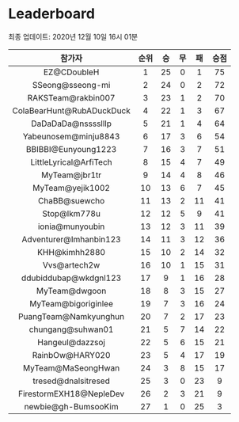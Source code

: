 # Leaderboard
최종 업데이트: 2020년 12월 10일 16시 01분




| 참가자 | 순위 | 승 | 무 | 패 | 승점 |
|:---:|:---:|:---:|:---:|:---:|:---:|
| EZ@CDoubleH | 1 | 25 | 0 | 1 | 75 |
| SSeong@sseong-mi | 2 | 24 | 0 | 2 | 72 |
| RAKSTeam@rakbin007 | 3 | 23 | 1 | 2 | 70 |
| ColaBearHunt@RubADuckDuck | 4 | 22 | 1 | 3 | 67 |
| DaDaDaDa@nsssslllp | 5 | 21 | 1 | 4 | 64 |
| Yabeunosem@minju8843 | 6 | 17 | 3 | 6 | 54 |
| BBIBBI@Eunyoung1223 | 7 | 16 | 3 | 7 | 51 |
| LittleLyrical@ArfiTech | 8 | 15 | 4 | 7 | 49 |
| MyTeam@jbr1tr | 9 | 14 | 4 | 8 | 46 |
| MyTeam@yejik1002 | 10 | 13 | 6 | 7 | 45 |
| ChaBB@suewcho | 11 | 13 | 2 | 11 | 41 |
| Stop@lkm778u | 12 | 12 | 5 | 9 | 41 |
| ionia@munyoubin | 13 | 12 | 3 | 11 | 39 |
| Adventurer@Imhanbin123 | 14 | 11 | 3 | 12 | 36 |
| KHH@kimhh2880 | 15 | 10 | 2 | 14 | 32 |
| Vvs@artech2w | 16 | 10 | 1 | 15 | 31 |
| ddubiddubap@wkdgnl123 | 17 | 9 | 1 | 16 | 28 |
| MyTeam@dwgoon | 18 | 8 | 3 | 15 | 27 |
| MyTeam@bigoriginlee | 19 | 7 | 3 | 16 | 24 |
| PuangTeam@Namkyunghun | 20 | 7 | 2 | 17 | 23 |
| chungang@suhwan01 | 21 | 5 | 7 | 14 | 22 |
| Hangeul@dazzsoj | 22 | 5 | 6 | 15 | 21 |
| RainbOw@HARY020 | 23 | 5 | 4 | 17 | 19 |
| MyTeam@MaSeongHwan | 24 | 3 | 8 | 15 | 17 |
| tresed@dnalsitresed | 25 | 3 | 0 | 23 | 9 |
| FirestormEXH18@NepleDev | 26 | 2 | 3 | 21 | 9 |
| newbie@gh-BumsooKim | 27 | 1 | 0 | 25 | 3 |